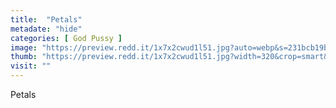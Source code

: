 ```yaml
---
title:  "Petals"
metadate: "hide"
categories: [ God Pussy ]
image: "https://preview.redd.it/1x7x2cwud1l51.jpg?auto=webp&s=231bcb19b355aabaa8852ea7a6c2e2e542469085"
thumb: "https://preview.redd.it/1x7x2cwud1l51.jpg?width=320&crop=smart&auto=webp&s=df2fefc2da6a113302a7dd62fc5353cefb73b316"
visit: ""
---
```

Petals

